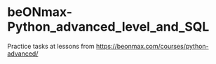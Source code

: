 # beONmax-Python_advanced_level_and_SQL
Practice tasks at lessons from https://beonmax.com/courses/python-advanced/
